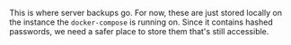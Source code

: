 This is where server backups go. For now, these are just stored locally on the instance the `docker-compose` is running on. Since it contains hashed passwords, we need a safer place to store them that's still accessible.
